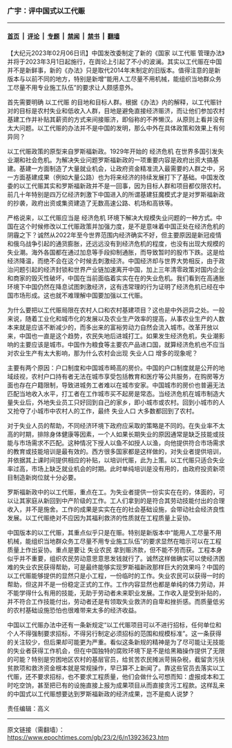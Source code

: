 ### 广宇：评中国式以工代赈

---

#### [首页](../../../..?n13923623) &nbsp;|&nbsp; [评论](../../../../../epoch-comment?n13923623) &nbsp;|&nbsp; [专题](../../../../../epoch-special?n13923623) &nbsp;|&nbsp; [禁闻](../../../../../epoch-news?n13923623) &nbsp;|&nbsp; [禁书](../../../../../books?n13923623) &nbsp;|&nbsp; [翻墙](https://github.com/gfw-breaker/nogfw/blob/master/README.md?n13923623)


<div class="post_content" id="artbody" itemprop="articleBody">
 <!-- article content begin -->
 <p>
  【大纪元2023年02月06日讯】中国发改委制定了新的《国家
  <ok href="https://www.epochtimes.com/gb/tag/%E4%BB%A5%E5%B7%A5%E4%BB%A3%E8%B5%88.html">
   以工代赈
  </ok>
  管理办法》并将于2023年3月1日起施行，在舆论上引起了不小的波澜。其实以工代赈在中国并不是新鲜事，新的《办法》只是取代2014年末制定的旧版本。值得注意的是新版本与以前不同的地方，特别是新增“能用人工尽量不用机械，能组织当地群众务工尽量不用专业施工队伍”的要求让人颇感意外。
 </p>
 <p>
  首先需要明确
  <ok href="https://www.epochtimes.com/gb/tag/%E4%BB%A5%E5%B7%A5%E4%BB%A3%E8%B5%88.html">
   以工代赈
  </ok>
  的目地和目标人群。根据《办法》内的解释，以工代赈针对的目标是农村失业和低收入人群，目地是避免直接经济赈济，而让他们参加农村基建工作并补贴其薪资的方式来间接赈济，即俗称的不养懒汉。从原则上看并没有太大问题。以工代赈的办法并不是中国的发明，那么中外在具体政策和效果上有何异同？
 </p>
 <p>
  以工代赈政策的原型来自罗斯福新政。1929年开始的
  <ok href="https://www.epochtimes.com/gb/tag/%E7%BB%8F%E6%B5%8E%E5%8D%B1%E6%9C%BA.html">
   经济危机
  </ok>
  在世界多国引发失业潮和社会危机。为解决失业问题罗斯福新政的一项重要内容是政府出资大搞基建。基建一方面制造了大量就业机会，让政府资金精准流入最需要的人群之中，另一方面基建成果（例如大量公路）也为将来经济的持续发展打下了基础。中国发改委的以工代赈其实和罗斯福新政并不是一回事，因为目标人群和项目都仅限农村。前几十年特别是四万亿经济刺激下中国进入的所谓基建狂魔模式才是对罗斯福新政的抄袭，政府出资或集资建造了无数高速公路、机场和高铁等。
 </p>
 <p>
  严格说来，以工代赈应当是
  <ok href="https://www.epochtimes.com/gb/tag/%E7%BB%8F%E6%B5%8E%E5%8D%B1%E6%9C%BA.html">
   经济危机
  </ok>
  环境下解决大规模失业问题的一种方式。中国在这个时候修改以工代赈政策并加强力度，是不是意味着中国正处在经济危机的阴霾之下？诚然从2022年至今世界范围内经济确实不好，但主要原因是新冠疫情和俄乌战争引起的通货膨胀，还远远没有到经济危机的程度，也没有出现大规模的失业潮。海外各国都在通过加息等手段抑制通胀，而导致暂时的股市下跌。这是给经济降温，而绝不会在这个时候去刺激经济。中国经济却与世界大势相反，由于政治问题引起的经济封锁和世界产业链加速离开中国，加上三年清零政策对国内企业和商家的毁灭性破坏，中国在当前面临着实实在在的失业危机。我们看到在高通胀环境下中国仍然在降息试图刺激经济，这有违常理的行为证明了经济危机已经在中国市场形成。这也就不难理解中国要加强以工代赈。
 </p>
 <p>
  为什么要把以工代赈局限在农村人口和农村基建项目？这也是中外迥异之处。一般来说，随着工业化和城市化的发展以及农业生产效率的提高，从事农业生产的人数本来就是应该不断减少的，而多出来的富裕劳动力自然会流入城市。改革开放以来，中国也一直是这个趋势，农民失地后进城打工。如果发生经济危机，失业潮影响的主要应该是城市。中国作为粮食等主要农产品进口国，就算经济危机也不应当对农业生产有太大影响，那为什么农村会出现
  <ok href="https://www.epochtimes.com/gb/tag/%E5%A4%B1%E4%B8%9A%E4%BA%BA%E5%8F%A3.html">
   失业人口
  </ok>
  增多的现象呢？
 </p>
 <p>
  主要有两个原因：户口制度和中国城市畸高的房价。中国的户口制度就是公开的地域歧视，农村户口持有者无法在城市享受包括教育和医疗等公共服务，在购房等方面也存在户籍限制，导致进城务工者难以在城市安家。中国城市的房价也普遍无法匹配当地收入水平，打工者在工作城市买不起房是常态。当经济危机在城市制造大量失业后，外地失业员工只好回到自己的家乡，即小城市或农村。回到小城市的人又抢夺了小城市中农村人的工作，最终
  <ok href="https://www.epochtimes.com/gb/tag/%E5%A4%B1%E4%B8%9A%E4%BA%BA%E5%8F%A3.html">
   失业人口
  </ok>
  大多数都回到了农村。
 </p>
 <p>
  对于失业人员的帮助，不同经济环境下政府应采取的策略是不同的。在失业率不太高的时期，排除身体健康等因素，一个人如果长期失业的原因通常是缺乏技能或技能与市场需求不匹配。这种情况下授人以鱼不如授人以渔，向他提供符合市场需求的教育或技能培训是最有效的。西方很多国家都是这样做的，对失业者提供培训，并依据其上课时间提供相应的补贴，以培训代赈，此为上策。以工代赈只适合失业率过高，市场上缺乏就业机会的时期。此时单纯培训是没有用的，由政府投资新项目制造新岗位就十分必要。
 </p>
 <p>
  罗斯福新政中的以工代赈，重点在工。为失业者提供一份实实在在的，体面的，可以让其家庭从新回到中产阶级的工作。工人们拿到的是符合其劳动技能付出的合理收入，并不是施舍。工作的成果是实实在在的社会基础设施，会带动社会经济良性发展。以工代赈绝对不应因为其福利救济的性质就在工程质量上妥协。
 </p>
 <p>
  中国版本的以工代赈，其重点似乎只是在赈。特别是新版本中“能用人工尽量不用机械，能组织当地群众务工尽量不用专业施工队伍”的要求显然在暗示可以在工程质量上作出妥协。重点是要让
  <ok href="https://www.epochtimes.com/gb/tag/%E5%A4%B1%E4%B8%9A%E5%86%9C%E6%B0%91.html">
   失业农民
  </ok>
  拿到赈济款，但不能不劳而获。工程本身似乎并不重要，组织农民劳动意思意思发钱就行了。诚然这样做确实可以使经济困难的失业农民获得帮助，可是最终能够实现罗斯福新政那样巨大的效果吗？中国的以工代赈能够提供的显然只是小工程，一份临时的工作。失业农民可以获得一时的帮助，但这并不是一份稳定正式的工作。工作内容显然也都是单纯的体力劳动，并不能学得什么有用的技能，无助于劳动者未来职业发展。工作收入是受到补贴的，并不符合工作技能付出，劳动者还是有领取失业救济的自卑和挫折感。而质量低劣的农村基础设施恐怕也很难带来太多的经济收益。
 </p>
 <p>
  中国以工代赈办法中还有一条新规定“以工代赈项目可以不进行招标，任何单位和个人不得强制要求招标，不得另行制定必须招标的范围和规模标准”。这一条获得的关注较少，但后果却可能更为严重。看似这条新规的精神是为了尽可能让无技能的失业者获得工作机会，但在中国独特的腐败环境下是不是给黑箱操作提供了无限的可能？特别是穷困地区农村的基层官员，给贫苦农民摊派苛捐杂税，截留贪污扶贫款项和救济资金根本就是常规操作，早已算不上新闻了。靠这些官员去落实以工代赈，还不要求招标，也不要求工程质量，他们会做什么可想而知：虚报成本和工时吃空饷，甚至把已有的设施直接上报为成果项目从而直接贪污工程款。这样乱来的中国式以工代赈想要达到罗斯福新政的经济成果，岂不是痴人说梦？
 </p>
 <p>
  责任编辑：高义
 </p>
 <!-- article content end -->
 <div id="below_article_ad">
 </div>
</div>


---

原文链接（需翻墙）：https://www.epochtimes.com/gb/23/2/6/n13923623.htm